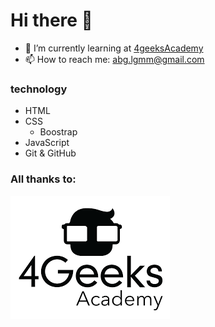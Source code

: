# Hi there 👋

- 🌱 I’m currently learning at [4geeksAcademy](https://4geeks.com)
- 📫 How to reach me: abg.lgmm@gmail.com

### technology

- HTML
- CSS
  - Boostrap
- JavaScript
- Git & GitHub

  
### All thanks to:
<img src="image/4geeksLogo.png" alt="Logo de 4geeks">
